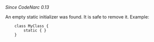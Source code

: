 *Since CodeNarc 0.13*

An empty static initializer was found. It is safe to remove it. Example:

        class MyClass {
            static { }
        }

